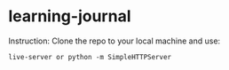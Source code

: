 # learning-journal

Instruction:
Clone the repo to your local machine and use:
```
live-server or python -m SimpleHTTPServer
```
